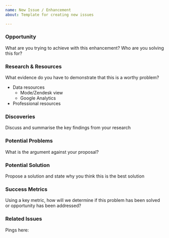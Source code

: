 ```yaml
---
name: New Issue / Enhancement
about: Template for creating new issues

---
```


### Opportunity

What are you trying to achieve with this enhancement? Who are you solving this for?

### Research & Resources

What evidence do you have to demonstrate that this is a worthy problem? 
- Data resources
  - Mode/Zendesk view 
  - Google Analytics
- Professional resources

### Discoveries

Discuss and summarise the key findings from your research 

### Potential Problems

What is the argument against your proposal? 

### Potential Solution

Propose a solution and state why you think this is the best solution

### Success Metrics

Using a key metric, how will we determine if this problem has been solved or opportunity has been addressed? 

### Related Issues

Pings here:
